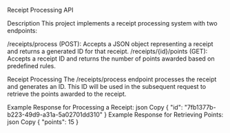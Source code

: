Receipt Processing API


Description
This project implements a receipt processing system with two endpoints:

/receipts/process (POST): Accepts a JSON object representing a receipt and returns a generated ID for that receipt.
/receipts/{id}/points (GET): Accepts a receipt ID and returns the number of points awarded based on predefined rules.

Receipt Processing
The /receipts/process endpoint processes the receipt and generates an ID. This ID will be used in the subsequent request to retrieve the points awarded to the receipt.

Example Response for Processing a Receipt:
json
Copy
{
  "id": "7fb1377b-b223-49d9-a31a-5a02701dd310"
}
Example Response for Retrieving Points:
json
Copy
{
  "points": 15
}
